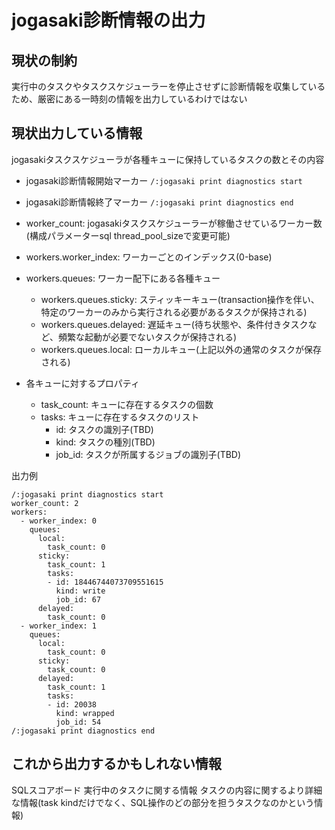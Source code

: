 # jogasaki診断情報の出力

## 現状の制約

実行中のタスクやタスクスケジューラーを停止させずに診断情報を収集しているため、厳密にある一時刻の情報を出力しているわけではない

## 現状出力している情報

jogasakiタスクスケジューラが各種キューに保持しているタスクの数とその内容

- jogasaki診断情報開始マーカー `/:jogasaki print diagnostics start`
- jogasaki診断情報終了マーカー `/:jogasaki print diagnostics end`
- worker_count: jogasakiタスクスケジューラーが稼働させているワーカー数(構成パラメーターsql thread_pool_sizeで変更可能)
- workers.worker_index: ワーカーごとのインデックス(0-base)
- workers.queues: ワーカー配下にある各種キュー
  - workers.queues.sticky: スティッキーキュー(transaction操作を伴い、特定のワーカーのみから実行される必要があるタスクが保持される)
  - workers.queues.delayed: 遅延キュー(待ち状態や、条件付きタスクなど、頻繁な起動が必要でないタスクが保持される)
  - workers.queues.local: ローカルキュー(上記以外の通常のタスクが保存される)

- 各キューに対するプロパティ
  - task_count: キューに存在するタスクの個数
  - tasks: キューに存在するタスクのリスト
    - id: タスクの識別子(TBD)
    - kind: タスクの種別(TBD)
    - job_id: タスクが所属するジョブの識別子(TBD)

出力例
```
/:jogasaki print diagnostics start
worker_count: 2
workers:
  - worker_index: 0
    queues:
      local:
        task_count: 0
      sticky:
        task_count: 1
        tasks:
        - id: 18446744073709551615
          kind: write
          job_id: 67
      delayed:
        task_count: 0
  - worker_index: 1
    queues:
      local:
        task_count: 0
      sticky:
        task_count: 0
      delayed:
        task_count: 1
        tasks:
        - id: 20038
          kind: wrapped
          job_id: 54
/:jogasaki print diagnostics end
```


## これから出力するかもしれない情報

SQLスコアボード
実行中のタスクに関する情報
タスクの内容に関するより詳細な情報(task kindだけでなく、SQL操作のどの部分を担うタスクなのかという情報)
